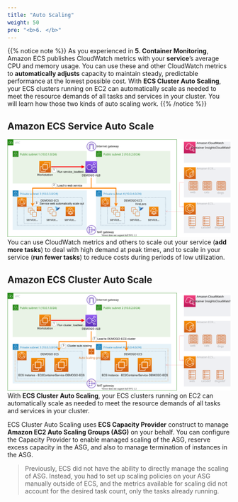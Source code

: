 ```yaml
---
title: "Auto Scaling"
weight: 50
pre: "<b>6. </b>"
---
```


{{% notice note %}}
As you experienced in **5. Container Monitoring**, Amazon ECS publishes CloudWatch metrics with your **service**’s average CPU and memory usage. You can use these and other CloudWatch metrics to **automatically adjusts** capacity to maintain steady, predictable performance at the lowest possible cost. With **ECS Cluster Auto Scaling**, your ECS clusters running on EC2 can automatically scale as needed to meet the resource demands of all tasks and services in your cluster. You will learn how those two kinds of auto scaling work. 
{{% /notice %}}

## Amazon ECS Service Auto Scale
![ServiceAutoScale](../../static/images/autoscale/service_auto_scale.svg)
You can use CloudWatch metrics and others to scale out your service (**add more tasks**) to deal with high demand at peak times, and to scale in your service (**run fewer tasks**) to reduce costs during periods of low utilization. 

## Amazon ECS Cluster Auto Scale
![ClusterAutoScale](../../static/images/autoscale/cluster_auto_scale.svg) 
With **ECS Cluster Auto Scaling**, your ECS clusters running on EC2 can automatically scale as needed to meet the resource demands of all tasks and services in your cluster.

ECS Cluster Auto Scaling uses **ECS Capacity Provider** construct to manage **Amazon EC2 Auto Scaling Groups (ASG)** on your behalf. You can configure the Capacity Provider to enable managed scaling of the ASG, reserve excess capacity in the ASG, and also to manage termination of instances in the ASG. 

 > Previously, ECS did not have the ability to directly manage the scaling of ASG. Instead, you had to set up scaling policies on your ASG manually outside of ECS, and the metrics available for scaling did not account for the desired task count, only the tasks already running. 

 
